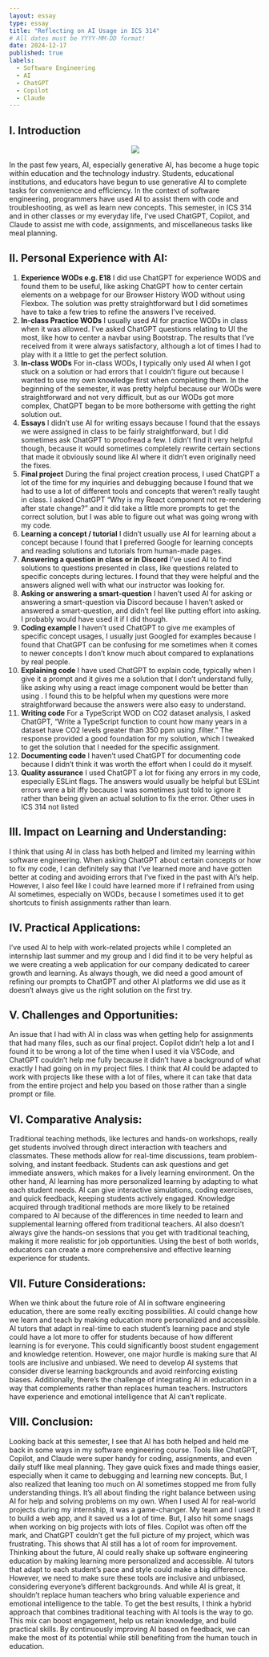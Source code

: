 ```yaml
---
layout: essay
type: essay
title: "Reflecting on AI Usage in ICS 314"
# All dates must be YYYY-MM-DD format!
date: 2024-12-17
published: true
labels:
  - Software Engineering
  - AI
  - ChatGPT
  - Copilot
  - Claude
---
```

## I. Introduction
<p align="center">
  <img src="https://encrypted-tbn0.gstatic.com/images?q=tbn:ANd9GcTMdM9MEQ0ExL1PmInT3U5I8v63YXBEdoIT0Q&s">
</p>

In the past few years, AI, especially generative AI, has become a huge topic within education and the technology industry. Students, educational institutions, and educators have begun to use generative AI to complete tasks for convenience and efficiency. In the context of software engineering, programmers have used AI to assist them with code and troubleshooting, as well as learn new concepts. This semester, in ICS 314 and in other classes or my everyday life, I’ve used ChatGPT, Copilot, and Claude to assist me with code, assignments, and miscellaneous tasks like meal planning. 
## II. Personal Experience with AI:
1. **Experience WODs e.g. E18**
I did use ChatGPT for experience WODS and found them to be useful, like asking ChatGPT how to center certain elements on a webpage for our Browser History WOD without using Flexbox. The solution was pretty straightforward but I did sometimes have to take a few tries to refine the answers I’ve received.
2. **In-class Practice WODs**
I usually used AI for practice WODs in class when it was allowed. I’ve asked ChatGPT questions relating to UI the most, like how to center a navbar using Bootstrap. The results that I’ve received from it were always satisfactory, although a lot of times I had to play with it a little to get the perfect solution.
3. **In-class WODs**
For in-class WODs, I typically only used AI when I got stuck on a solution or had errors that I couldn’t figure out because I wanted to use my own knowledge first when completing them. In the beginning of the semester, it was pretty helpful because our WODs were straightforward and not very difficult, but as our WODs got more complex, ChatGPT began to be more bothersome with getting the right solution out.
4. **Essays**
I didn’t use AI for writing essays because I found that the essays we were assigned in class to be fairly straightforward, but I did sometimes ask ChatGPT to proofread a few. I didn’t find it very helpful though, because it would sometimes completely rewrite certain sections that made it obviously sound like AI where it didn’t even originally need the fixes.
5. **Final project**
During the final project creation process, I used ChatGPT a lot of the time for my inquiries and debugging because I found that we had to use a lot of different tools and concepts that weren’t really taught in class. I asked ChatGPT “Why is my React component not re-rendering after state change?” and it did take a little more prompts to get the correct solution, but I was able to figure out what was going wrong with my code.
6. **Learning a concept / tutorial**
I didn’t usually use AI for learning about a concept because I found that I preferred Google for learning concepts and reading solutions and tutorials from human-made pages.
7. **Answering a question in class or in Discord**
I’ve used AI to find solutions to questions presented in class, like questions related to specific concepts during lectures. I found that they were helpful and the answers aligned well with what our instructor was looking for.
8. **Asking or answering a smart-question**
I haven’t used AI for asking or answering a smart-question via Discord because I haven’t asked or answered a smart-question, and didn’t feel like putting effort into asking. I probably would have used it if I did though.
9. **Coding example**
I haven’t used ChatGPT to give me examples of specific concept usages, I usually just Googled for examples because I found that ChatGPT can be confusing for me sometimes when it comes to newer concepts I don’t know much about compared to explanations by real people.
10. **Explaining code**
I have used ChatGPT to explain code, typically when I give it a prompt and it gives me a solution that I don’t understand fully, like asking why using a react image component would be better than using <img>. I found this to be helpful when my questions were more straightforward because the answers were also easy to understand.
11. **Writing code**
For a TypeScript WOD on CO2 dataset analysis, I asked ChatGPT, “Write a TypeScript function to count how many years in a dataset have CO2 levels greater than 350 ppm using .filter.” The response provided a good foundation for my solution, which I tweaked to get the solution that I needed for the specific assignment.
12. **Documenting code**
I haven’t used ChatGPT for documenting code because I didn’t think it was worth the effort when I could do it myself.
13. **Quality assurance**
I used ChatGPT a lot for fixing any errors in my code, especially ESLint flags. The answers would usually be helpful but ESLint errors were a bit iffy because I was sometimes just told to ignore it rather than being given an actual solution to fix the error.
Other uses in ICS 314 not listed
## III. Impact on Learning and Understanding:
I think that using AI in class has both helped and limited my learning within software engineering. When asking ChatGPT about certain concepts or how to fix my code, I can definitely say that I’ve learned more and have gotten better at coding and avoiding errors that I’ve fixed in the past with AI’s help. However, I also feel like I could have learned more if I refrained from using AI sometimes, especially on WODs, because I sometimes used it to get shortcuts to finish assignments rather than learn.
## IV. Practical Applications:
I’ve used AI to help with work-related projects while I completed an internship last summer and my group and I did find it to be very helpful as we were creating a web application for our company dedicated to career growth and learning. As always though, we did need a good amount of refining our prompts to ChatGPT and other AI platforms we did use as it doesn’t always give us the right solution on the first try.
## V. Challenges and Opportunities:
An issue that I had with AI in class was when getting help for assignments that had many files, such as our final project. Copilot didn’t help a lot and I found it to be wrong a lot of the time when I used it via VSCode, and ChatGPT couldn’t help me fully because it didn’t have a background of what exactly I had going on in my project files. I think that AI could be adapted to work with projects like these with a lot of files, where it can take that data from the entire project and help you based on those rather than a single prompt or file.
## VI. Comparative Analysis:
Traditional teaching methods, like lectures and hands-on workshops, really get students involved through direct interaction with teachers and classmates. These methods allow for real-time discussions, team problem-solving, and instant feedback. Students can ask questions and get immediate answers, which makes for a lively learning environment. On the other hand, AI learning has more personalized learning by adapting to what each student needs. AI can give interactive simulations, coding exercises, and quick feedback, keeping students actively engaged. Knowledge acquired through traditional methods are more likely to be retained compared to AI because of the differences in time needed to learn and supplemental learning offered from traditional teachers. AI also doesn’t always give the hands-on sessions that you get with traditional teaching, making it more realistic for job opportunities. Using the best of both worlds, educators can create a more comprehensive and effective learning experience for students.
## VII. Future Considerations:
When we think about the future role of AI in software engineering education, there are some really exciting possibilities. AI could change how we learn and teach by making education more personalized and accessible. AI tutors that adapt in real-time to each student’s learning pace and style could have a lot more to offer for students because of how different learning is for everyone. This could significantly boost student engagement and knowledge retention. However, one major hurdle is making sure that AI tools are inclusive and unbiased. We need to develop AI systems that consider diverse learning backgrounds and avoid reinforcing existing biases. Additionally, there’s the challenge of integrating AI in education in a way that complements rather than replaces human teachers. Instructors have experience and emotional intelligence that AI can’t replicate.
## VIII. Conclusion:
Looking back at this semester, I see that AI has both helped and held me back in some ways in my software engineering course. Tools like ChatGPT, Copilot, and Claude were super handy for coding, assignments, and even daily stuff like meal planning. They gave quick fixes and made things easier, especially when it came to debugging and learning new concepts. But, I also realized that leaning too much on AI sometimes stopped me from fully understanding things. It’s all about finding the right balance between using AI for help and solving problems on my own. When I used AI for real-world projects during my internship, it was a game-changer. My team and I used it to build a web app, and it saved us a lot of time. But, I also hit some snags when working on big projects with lots of files. Copilot was often off the mark, and ChatGPT couldn’t get the full picture of my project, which was frustrating. This shows that AI still has a lot of room for improvement. Thinking about the future, AI could really shake up software engineering education by making learning more personalized and accessible. AI tutors that adapt to each student’s pace and style could make a big difference. However, we need to make sure these tools are inclusive and unbiased, considering everyone’s different backgrounds. And while AI is great, it shouldn’t replace human teachers who bring valuable experience and emotional intelligence to the table. To get the best results, I think a hybrid approach that combines traditional teaching with AI tools is the way to go. This mix can boost engagement, help us retain knowledge, and build practical skills. By continuously improving AI based on feedback, we can make the most of its potential while still benefiting from the human touch in education.




